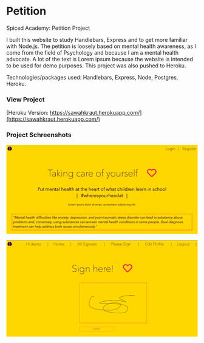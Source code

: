 # Petition

Spiced Academy: Petition Project

I built this website to study Handlebars, Express and to get more familiar with Node.js.
The petition is loosely based on mental health awareness, as I come from the field of Psychology and because I am a mental health advocate. A lot of the text is Lorem ipsum because the website is intended to be used for demo purposes.
This project was also pushed to Heroku.

Technologies/packages used: Handlebars, Express, Node, Postgres, Heroku.

### View Project

[Heroku Version: https://sawahkraut.herokuapp.com/](https://sawahkraut.herokuapp.com/)

### Project Schreenshots

![Screenshot](/screenshots/Screenshot1.png?raw=true "Screenshot 1")

![Screenshot](/screenshots/Screenshot2.png?raw=true "Screenshot 2")
